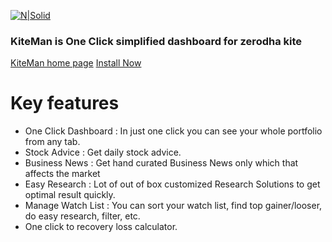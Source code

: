 [![N|Solid](https://prnysarker.github.io/kiteman/logo.png)](https://prnysarker.github.io/kiteman/#/)

### KiteMan is One Click simplified  dashboard for zerodha kite 

[KiteMan home page](https://prnysarker.github.io/kiteman/#/)
[Install Now](https://chrome.google.com/webstore/detail/kiteman/oocpgkebpklbfpfjfahedanbalgajifk?hl=en&authuser=1)

# Key features 
 - One Click Dashboard : In just one click you can see your whole portfolio from any tab.
 -  Stock Advice : Get daily stock advice.
 - Business News : Get hand curated Business News only which that affects the market
 - Easy Research : Lot of out of box customized Research Solutions to get optimal result quickly.
 - Manage Watch List : You can sort your watch list, find top gainer/looser, do easy research, filter, etc.
 - One click to recovery loss calculator.
